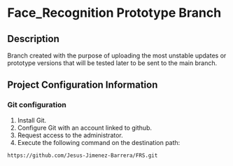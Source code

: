 # Face_Recognition Prototype Branch
## Description 
Branch created with the purpose of uploading the most unstable updates or prototype versions that will be tested later to be sent to the main branch.

## Project Configuration Information
### Git configuration
1. Install Git.
2. Configure Git with an account linked to github.
3. Request access to the administrator.
4. Execute the following command on the destination path: 

```
https://github.com/Jesus-Jimenez-Barrera/FRS.git
```